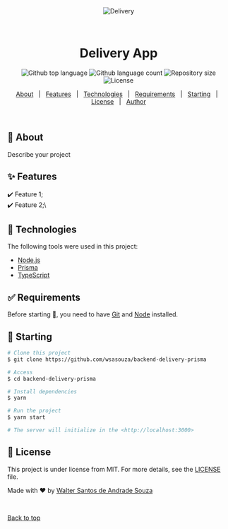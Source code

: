 <div align="center" id="top"> 
  <img src="./.github/app.gif" alt="Delivery" />

&#xa0;

  <!-- <a href="https://delivery.netlify.app">Demo</a> -->
</div>

<h1 align="center">Delivery App</h1>

<p align="center">
  <img alt="Github top language" src="https://img.shields.io/github/languages/top/wsasouza/backend-delivery-prisma?color=56BEB8">

  <img alt="Github language count" src="https://img.shields.io/github/languages/count/wsasouza/backend-delivery-prisma?color=56BEB8">

  <img alt="Repository size" src="https://img.shields.io/github/repo-size/wsasouza/backend-delivery-prisma?color=56BEB8">

  <img alt="License" src="https://img.shields.io/github/license/wsasouza/backend-delivery-prisma?color=56BEB8">  
</p>

<!-- Status -->

<!-- <h4 align="center">
	🚧  Delivery 🚀 Under construction...  🚧
</h4>

<hr> -->

<p align="center">
  <a href="#dart-about">About</a> &#xa0; | &#xa0; 
  <a href="#sparkles-features">Features</a> &#xa0; | &#xa0;
  <a href="#rocket-technologies">Technologies</a> &#xa0; | &#xa0;
  <a href="#white_check_mark-requirements">Requirements</a> &#xa0; | &#xa0;
  <a href="#checkered_flag-starting">Starting</a> &#xa0; | &#xa0;
  <a href="#memo-license">License</a> &#xa0; | &#xa0;
  <a href="https://github.com/wsasouza" target="_blank">Author</a>
</p>

<br>

## 🎯 About

Describe your project

## ✨ Features

✔️ Feature 1;\
✔️ Feature 2;\

## 🚀 Technologies

The following tools were used in this project:

- [Node.js](https://nodejs.org/en/)
- [Prisma](https://www.prisma.io/)
- [TypeScript](https://www.typescriptlang.org/)

## ✅ Requirements

Before starting 🏁, you need to have [Git](https://git-scm.com) and [Node](https://nodejs.org/en/) installed.

## 🏁 Starting

```bash
# Clone this project
$ git clone https://github.com/wsasouza/backend-delivery-prisma

# Access
$ cd backend-delivery-prisma

# Install dependencies
$ yarn

# Run the project
$ yarn start

# The server will initialize in the <http://localhost:3000>
```

## 📝 License

This project is under license from MIT. For more details, see the [LICENSE](LICENSE.md) file.

Made with ❤️ by <a href="https://github.com/wsasouza" target="_blank">Walter Santos de Andrade Souza</a>

&#xa0;

<a href="#top">Back to top</a>
